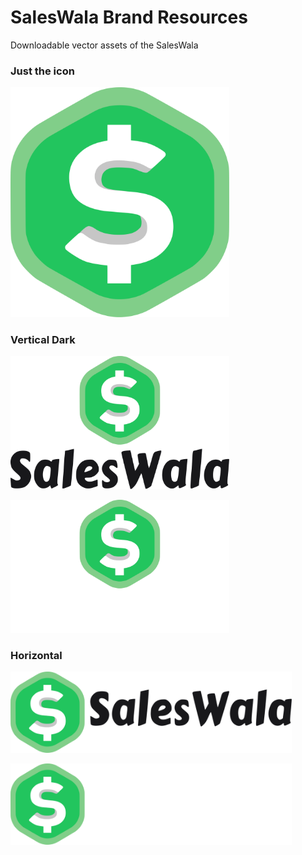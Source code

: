# SalesWala Brand Resources

Downloadable vector assets of the SalesWala 

### Just the icon
<p align="left">
  <img src="https://github.com/SalesWala/brand-resources/blob/main/svg/icon.svg" width="350"/>
</p>

### Vertical Dark
<p align="left">
  <img src="https://github.com/SalesWala/brand-resources/blob/main/svg/vertical_dark.svg" width="350"/>
</p>

<p align="left">
  <img src="https://github.com/SalesWala/brand-resources/blob/main/svg/vertical_light.svg" width="350"/>
</p>

### Horizontal
<p align="left">
  <img src="https://github.com/SalesWala/brand-resources/blob/main/svg/horizontal_dark.svg" width="450"/>
</p>

<p align="left">
  <img src="https://github.com/SalesWala/brand-resources/blob/main/svg/horizontal_light.svg" width="450"/>
</p>